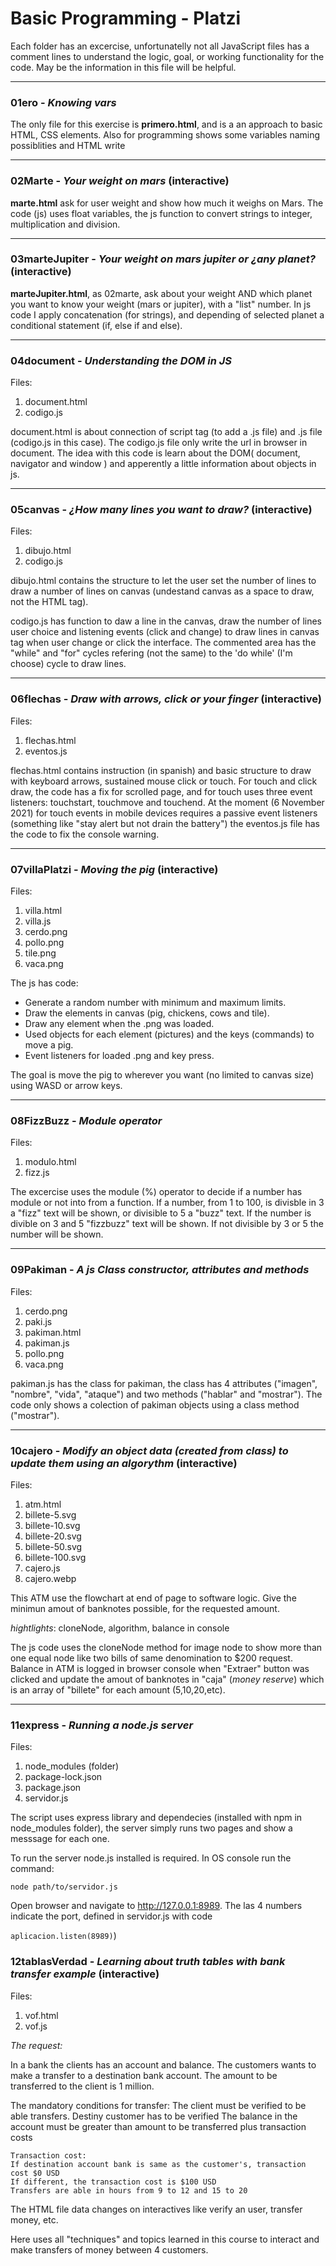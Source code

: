 # Basic Programming - Platzi

Each folder has an excercise, unfortunatelly not all JavaScript files has a comment lines to understand the logic, goal, or working functionality for the code. May be the information in this file will be helpful.

---

### 01ero - _Knowing vars_

The only file for this exercise is **primero.html**, and is a an approach to basic HTML, CSS elements. Also for programming shows some variables naming possiblities and HTML write

---

### 02Marte - _Your weight on mars_ (interactive)

**marte.html** ask for user weight and show how much it weighs on Mars. The code (js) uses float variables, the js function to convert strings to integer, multiplication and division.

---

### 03marteJupiter - _Your weight on mars jupiter or ¿any planet?_ (interactive)

**marteJupiter.html**, as 02marte, ask about your weight AND which planet you want to know your weight (mars or jupiter), with a "list" number. In js code I apply concatenation (for strings), and depending of selected planet a conditional statement (if, else if and else).

---

### 04document - _Understanding the DOM in JS_

Files:

1. document.html
1. codigo.js

document.html is about connection of script tag (to add a .js file) and .js file (codigo.js in this case). The codigo.js file only write the url in browser in document. The idea with this code is learn about the DOM( document, navigator and window ) and apperently a little information about objects in js.

---

### 05canvas - _¿How many lines you want to draw?_ (interactive)

Files:

1. dibujo.html
1. codigo.js

dibujo.html contains the structure to let the user set the number of lines to draw a number of lines on canvas (undestand canvas as a space to draw, not the HTML tag).

codigo.js has function to daw a line in the canvas, draw the number of lines user choice and listening events (click and change) to draw lines in canvas tag when user change or click the interface. The commented area has the "while" and "for" cycles refering (not the same) to the 'do while' (I'm choose) cycle to draw lines.

---

### 06flechas - _Draw with arrows, click or your finger_ (interactive)

Files:

1. flechas.html
1. eventos.js

flechas.html contains instruction (in spanish) and basic structure to draw with keyboard arrows, sustained mouse click or touch. For touch and click draw, the code has a fix for scrolled page, and for touch uses three event listeners: touchstart, touchmove and touchend. At the moment (6 November 2021) for touch events in mobile devices requires a passive event listeners (something like "stay alert but not drain the battery") the eventos.js file has the code to fix the console warning.

---

### 07villaPlatzi - _Moving the pig_ (interactive)

Files:

1. villa.html
1. villa.js
1. cerdo.png
1. pollo.png
1. tile.png
1. vaca.png

The js has code:

-   Generate a random number with minimum and maximum limits.
-   Draw the elements in canvas (pig, chickens, cows and tile).
-   Draw any element when the .png was loaded.
-   Used objects for each element (pictures) and the keys (commands) to move a pig.
-   Event listeners for loaded .png and key press.

The goal is move the pig to wherever you want (no limited to canvas size) using WASD or arrow keys.

---

### 08FizzBuzz - _Module operator_

Files:

1. modulo.html
1. fizz.js

The excercise uses the module (%) operator to decide if a number has module or not into from a function. If a number, from 1 to 100, is divisble in 3 a "fizz" text will be shown, or divisible to 5 a "buzz" text. If the number is divible on 3 and 5 "fizzbuzz" text will be shown. If not divisible by 3 or 5 the number will be shown.

---

### 09Pakiman - _A js Class constructor, attributes and methods_

Files:

1. cerdo.png
1. paki.js
1. pakiman.html
1. pakiman.js
1. pollo.png
1. vaca.png

pakiman.js has the class for pakiman, the class has 4 attributes ("imagen", "nombre", "vida", "ataque") and two methods ("hablar" and "mostrar"). The code only shows a colection of pakiman objects using a class method ("mostrar").

---

### 10cajero - _Modify an object data (created from class) to update them using an algorythm_ (interactive)

Files:

1. atm.html
1. billete-5.svg
1. billete-10.svg
1. billete-20.svg
1. billete-50.svg
1. billete-100.svg
1. cajero.js
1. cajero.webp

This ATM use the flowchart at end of page to software logic. Give the minimun amout of banknotes possible, for the requested amount.

_hightlights_: cloneNode, algorithm, balance in console

The js code uses the cloneNode method for image node to show more than one equal node like two bills of same denomination to $200 request. Balance in ATM is logged in browser console when "Extraer" button was clicked and update the amout of banknotes in "caja" (_money reserve_) which is an array of "billete" for each amount (5,10,20,etc).

---

### 11express - _Running a node.js server_

Files:

1. node_modules (folder)
1. package-lock.json
1. package.json
1. servidor.js

The script uses express library and dependecies (installed with npm in node_modules folder), the server simply runs two pages and show a messsage for each one.

To run the server node.js installed is required. In OS console run the command:

`node path/to/servidor.js`

Open browser and navigate to http://127.0.0.1:8989. The las 4 numbers indicate the port, defined in servidor.js with code

`aplicacion.listen(8989)`)

### 12tablasVerdad - _Learning about truth tables with bank transfer example_ (interactive)

Files:

1. vof.html
1. vof.js

_The request:_

In a bank the clients has an account and balance. The customers wants to make a transfer to a destination bank account. The amount to be transferred to the client is 1 million.

The mandatory conditions for transfer:
The client must be verified to be able transfers.
Destiny customer has to be verified
The balance in the account must be greater than amount to be transferred plus transaction costs

    Transaction cost:
    If destination account bank is same as the customer's, transaction cost $0 USD
    If different, the transaction cost is $100 USD
    Transfers are able in hours from 9 to 12 and 15 to 20

The HTML file data changes on interactives like verify an user, transfer money, etc.

Here uses all "techniques" and topics learned in this course to interact and make transfers of money between 4 customers.
